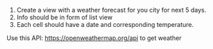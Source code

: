 1. Create a view with a weather forecast for you city for next 5 days.
2. Info should be in form of list view
3. Each cell should have a date and corresponding temperature.

Use this API: https://openweathermap.org/api to get weather
